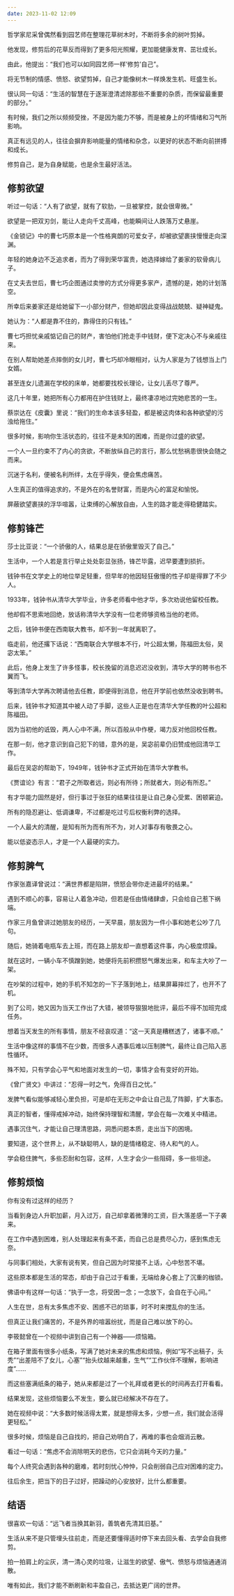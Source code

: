 ```yaml
---
date: 2023-11-02 12:09
---
```


哲学家尼采曾偶然看到园艺师在整理花草树木时，不断将多余的树叶剪掉。

他发现，修剪后的花草反而得到了更多阳光照耀，更加能健康发育、茁壮成长。

由此，他提出：“我们也可以如同园艺师一样’修剪’自己”。

将无节制的情感、愤怒、欲望剪掉，自己才能像树木一样焕发生机、旺盛生长。

很认同一句话：“生活的智慧在于逐渐澄清滤除那些不重要的杂质，而保留最重要的部分。”

有时候，我们之所以频频受挫，不是因为能力不够，而是被身上的坏情绪和习气所影响。

真正有远见的人，往往会摒弃影响能量的情绪和杂念，以更好的状态不断向前拼搏和成长。

修剪自己，是为自身赋能，也是余生最好活法。


## 修剪欲望

听过一句话：“人有了欲望，就有了软肋，一旦被掌控，就会很卑微。”

欲望是一把双刃剑，能让人走向千丈高峰，也能瞬间让人跌落万丈悬崖。

《金锁记》中的曹七巧原本是一个性格爽朗的可爱女子，却被欲望裹挟慢慢走向深渊。

年轻的她身边不乏追求者，而为了得到荣华富贵，她选择嫁给了姜家的软骨病儿子。

在丈夫去世后，曹七巧企图通过卖惨的方式分得更多家产，遗憾的是，她的计划落空。

所幸后来姜家还是给她留下一小部分财产，但她却因此变得战战兢兢、疑神疑鬼。

她认为：“人都是靠不住的，靠得住的只有钱。”

曹七巧担忧亲戚惦记自己的财产，害怕他们抢走手中钱财，便下定决心不与亲戚往来。

在别人帮助她差点摔倒的女儿时，曹七巧却冷眼相对，认为人家是为了钱想当上门女婿。

甚至连女儿遗漏在学校的床单，她都要找校长理论，让女儿丢尽了尊严。

这几十年里，她把所有心力都用在护住钱财上，最终凄凉地过完她悲苦的一生。

蔡崇达在《皮囊》里说：“我们的生命本该多轻盈，都是被这肉体和各种欲望的污浊给拖住。”

很多时候，影响你生活状态的，往往不是未知的困难，而是你过盛的欲望。

一个人一旦约束不了内心的贪欲，不断放纵自己的言行，那么忧愁祸患很快会随之而来。

沉迷于名利，便被名利所绊，太在乎得失，便会焦虑痛苦。

人生真正的值得追求的，不是外在的名誉财富，而是内心的富足和愉悦。

屏蔽欲望裹挟的浮华喧嚣，让束缚的心解放自由，人生的路才能走得稳健踏实。


## 修剪锋芒

莎士比亚说：“一个骄傲的人，结果总是在骄傲里毁灭了自己。”

生活中，一个人若是言行举止处处彰显张扬，锋芒毕露，迟早要遭到损折。

钱钟书在文学史上的地位举足轻重，但早年的他因轻狂傲慢的性子却是得罪了不少人。

1933年，钱钟书从清华大学毕业，许多老师看中他才华，多次劝说他留校任教。

他却假不思索地回绝，放话称清华大学没有一位老师够资格当他的老师。

之后，钱钟书便在西南联大教书，却不到一年就离职了。

临走前，他还撂下话说：“西南联合大学根本不行，叶公超太懒，陈福田太俗，吴宓太笨。”

此后，他身上发生了许多怪事，校长挽留的消息迟迟没收到，清华大学的聘书也不翼而飞。

等到清华大学再次聘请他去任教，即便得到消息，他在开学前也依然没收到聘书。

后来，钱钟书才知道其中被人动了手脚，这些人正是也在清华大学任教的叶公超和陈福田。

因为当初他的诋毁，两人心中不满，所以百般从中作梗，竭力反对他回校任教。

在那一刻，他才意识到自己犯下的错，意外的是，吴宓前辈仍旧赞成他回清华工作。

最后在吴宓的帮助下，1949年，钱钟书才正式开始在清华大学教书。

《贾谊论》有言：“君子之所取者远，则必有所待；所就者大，则必有所忍。”

有才华能力固然是好，但行事过于张狂的结果往往是让自己身心受累、困顿窘迫。

所有的隐忍避让、低调谦卑，不过都是吃过亏后权衡利弊的选择。

一个人最大的清醒，是知有所为而有所不为，对人对事存有敬畏之心。

能以低姿态示人，才是一个人最硬的实力。


## 修剪脾气

作家张嘉译曾说过：“满世界都是陷阱，愤怒会带你走进最坏的结果。”

遇到不顺心的事，容易让人着急冲动，但若是任由情绪肆虐，只会给自己惹下祸端。

作家三月鱼曾讲过她朋友的经历，一天早晨，朋友因为一件小事和她老公吵了几句。

随后，她骑着电瓶车去上班，而在路上朋友却一直想着这件事，内心极度烦躁。

就在这时，一辆小车不慎蹭到她，她便将先前积攒怒气爆发出来，和车主大吵了一架。

在吵架的过程中，她的手机不知怎的一下子落到地上，结果屏幕摔烂了，也开不了机。

到了公司，她又因为当天工作出了大错，被领导狠狠地批评，最后不得不加班完成任务。

想着当天发生的所有事情，朋友不经哀叹道：“这一天真是糟糕透了，诸事不顺。”

生活中像这样的事情不在少数，而很多人遇事后难以压制脾气，最终让自己陷入恶性循环。

殊不知，只有学会心平气和地面对发生的一切，事情才会有变好的开始。

《曾广贤文》中讲过：“忍得一时之气，免得百日之忧。”

发脾气看似能够减轻心里负担，可是却在无形之中会让自己乱了阵脚，扩大事态。

真正的智者，懂得戒掉冲动，始终保持理智和清醒，学会在每一次难关中精进。

遇事沉住气，才能让自己理清思路，洞悉问题本质，走出当下的困境。

要知道，这个世界上，从不缺聪明人，缺的是情绪稳定、待人和气的人。

学会稳住脾气，多些忍耐和包容，这样，人生才会少一些阻碍，多一些坦途。


## 修剪烦恼

你有没有过这样的经历？

当看到身边人升职加薪，月入过万，自己却拿着微薄的工资，巨大落差感一下子袭来。

在工作中遇到困难，别人处理起来有条不紊，而自己总是费尽心力，感到焦虑无奈。

与同事们相处，大家有说有笑，但自己因为时常接不上话，心中愁苦不堪。

这些原本都是生活的常态，却由于自己过于看重，无端给身心套上了沉重的枷锁。

佛语中有这样一句话：“执于一念，将受困一念；一念放下，会自在于心间。”

人生在世，总有太多焦虑不安、困惑不已的琐事，时不时来搅乱你的生活。

但真正让我们痛苦的，不是外界的喧嚣纷扰，而是自己难以放下的心。

李筱懿曾在一个视频中讲到自己有一个神器——烦恼箱。

在箱子里面有很多小纸条，写满了她对未来的焦虑和烦恼，例如“写不出稿子，头秃”“出差陪不了女儿，心塞”“抬头纹越来越重，生气”“工作伙伴不理解，影响进度”……

而这些塞满纸条的箱子，她从来都是过了一个礼拜或者更长的时间再去打开看看。

结果发现，这些烦恼要么不发生，要么就已经解决不存在了。

她在视频中说：“大多数时候活得太累，就是想得太多，少想一点，我们就会活得更轻松。”

很多时候，烦恼是自己自找的，把自己劝明白了，再难的事也会烟消云散。

看过一句话：“焦虑不会消除明天的悲伤，它只会消耗今天的力量。”

每个人终究会遇到各种的磨难，若时刻忧心忡忡，只会削弱自己应对困难的定力。

往后余生，把当下的日子过好，把躁动的心安放好，比什么都重要。


## 结语

很喜欢一句话：“远飞者当换其新羽，善筑者先清其旧基。”

生活从来不是只管埋头往前走，而是还要懂得适时停下来去回头看、去学会自我修剪。

拍一拍肩上的尘灰，清一清心灵的垃圾，让滋生的欲望、傲气、愤怒与烦恼通通消散。

唯有如此，我们才能不断刷新和丰盈自己，去抵达更广阔的世界。
